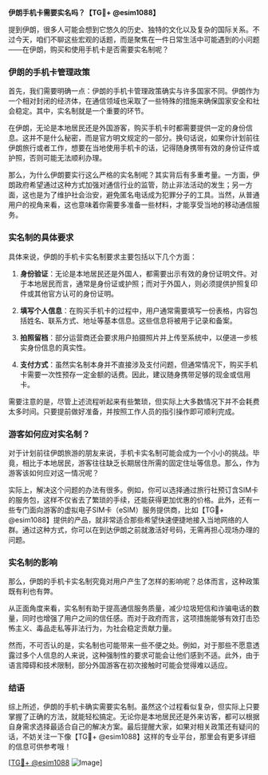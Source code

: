 **伊朗手机卡需要实名吗？【TG💪+ @esim1088】**

提到伊朗，很多人可能会想到它悠久的历史、独特的文化以及复杂的国际关系。不过今天，咱们不聊这些宏观的话题，而是聚焦在一件日常生活中可能遇到的小问题——在伊朗，购买和使用手机卡是否需要实名制呢？

### 伊朗的手机卡管理政策

首先，我们需要明确一点：伊朗的手机卡管理政策确实与许多国家不同。伊朗作为一个相对封闭的经济体，在通信领域也采取了一些特殊的措施来确保国家安全和社会稳定。其中，实名制就是一个重要的环节。

在伊朗，无论是本地居民还是外国游客，购买手机卡时都需要提供一定的身份信息。这并不是什么秘密，而是官方明文规定的一部分。换句话说，如果你计划前往伊朗旅行或者工作，想要在当地使用手机卡的话，记得随身携带有效的身份证件或护照，否则可能无法顺利办理。

那么，为什么伊朗要实行这么严格的实名制呢？其实背后有多重考量。一方面，伊朗政府希望通过这种方式加强对通信行业的监管，防止非法活动的发生；另一方面，这也是为了维护社会治安，避免匿名电话成为犯罪分子的工具。当然，从普通用户的视角来看，这也意味着你需要多准备一些材料，才能享受当地的移动通信服务。

### 实名制的具体要求

具体来说，伊朗的手机卡实名制要求主要包括以下几个方面：

1. **身份验证**：无论是本地居民还是外国人，都需要出示有效的身份证明文件。对于本地居民而言，通常是身份证或护照；而对于外国人，则必须提供护照复印件或其他官方认可的身份证明。
   
2. **填写个人信息**：在购买手机卡的过程中，用户通常需要填写一份表格，内容包括姓名、联系方式、地址等基本信息。这些信息将被用于记录和备案。

3. **拍照留档**：部分运营商还会要求用户拍摄照片并上传至系统中，以便进一步核实身份信息的真实性。

4. **支付方式**：虽然实名制本身并不直接涉及支付问题，但通常情况下，购买手机卡需要一次性预存一定金额的话费。因此，建议随身携带足够的现金或信用卡。

需要注意的是，尽管上述流程听起来有些繁琐，但实际上大多数情况下并不会耗费太多时间。只要提前做好准备，并按照工作人员的指引操作即可顺利完成。

### 游客如何应对实名制？

对于计划前往伊朗旅游的朋友来说，手机卡实名制可能会成为一个小小的挑战。毕竟，相比于本地居民，游客往往缺乏长期居住所需的固定住址等信息。那么，作为游客该如何应对这一情况呢？

实际上，解决这个问题的办法有很多。例如，你可以选择通过旅行社预订含SIM卡的服务包，这样不仅省去了繁琐的手续，还能获得更加优惠的价格。此外，还有一些专门面向游客的虚拟电子SIM卡（eSIM）服务提供商，比如【TG💪+ @esim1088】提供的产品，就非常适合那些希望快速便捷地接入当地网络的人群。通过这种方式，你可以在到达伊朗之前就激活好号码，无需再担心现场办理的问题。

### 实名制的影响

那么，伊朗的手机卡实名制究竟对用户产生了怎样的影响呢？总体而言，这种政策既有利也有弊。

从正面角度来看，实名制有助于提高通信服务质量，减少垃圾短信和诈骗电话的数量，同时也增强了用户之间的信任感。而对于政府而言，这项措施能够有效打击恐怖主义、毒品走私等非法行为，为社会稳定贡献力量。

然而，不可否认的是，实名制也可能带来一些不便之处。例如，对于那些不愿意透露过多个人信息的人来说，这种强制性的要求可能会让他们感到不适。此外，由于语言障碍和技术限制，部分外国游客在初次接触时可能会觉得难以适应。

### 结语

综上所述，伊朗的手机卡确实需要实名制。虽然这个过程看似复杂，但实际上只要掌握了正确的方法，就能轻松搞定。无论你是本地居民还是外来访客，都可以根据自身需求选择最适合自己的解决方案。最后提醒大家，如果对相关政策还有疑问的话，不妨关注一下像【TG💪+ @esim1088】这样的专业平台，那里会有更多详细的信息可供参考哦！

[[TG💪+ @esim1088](https://t.me/s/esim1088) ![Image](https://i.postimg.cc/4NQfJmqS/Snipaste-2025-05-13-00-14-12.png)]